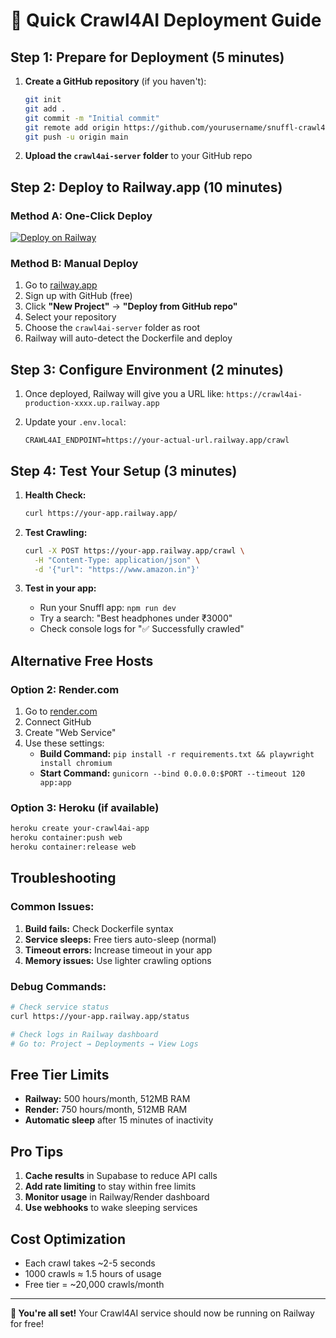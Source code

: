 # 🚀 Quick Crawl4AI Deployment Guide

## Step 1: Prepare for Deployment (5 minutes)

1. **Create a GitHub repository** (if you haven't):
   ```bash
   git init
   git add .
   git commit -m "Initial commit"
   git remote add origin https://github.com/yourusername/snuffl-crawl4ai.git
   git push -u origin main
   ```

2. **Upload the `crawl4ai-server` folder** to your GitHub repo

## Step 2: Deploy to Railway.app (10 minutes)

### Method A: One-Click Deploy
[![Deploy on Railway](https://railway.app/button.svg)](https://railway.app/new/template/crawl4ai)

### Method B: Manual Deploy
1. Go to [railway.app](https://railway.app)
2. Sign up with GitHub (free)
3. Click **"New Project"** → **"Deploy from GitHub repo"**
4. Select your repository
5. Choose the `crawl4ai-server` folder as root
6. Railway will auto-detect the Dockerfile and deploy

## Step 3: Configure Environment (2 minutes)

1. Once deployed, Railway will give you a URL like:
   `https://crawl4ai-production-xxxx.up.railway.app`

2. Update your `.env.local`:
   ```env
   CRAWL4AI_ENDPOINT=https://your-actual-url.railway.app/crawl
   ```

## Step 4: Test Your Setup (3 minutes)

1. **Health Check:**
   ```bash
   curl https://your-app.railway.app/
   ```

2. **Test Crawling:**
   ```bash
   curl -X POST https://your-app.railway.app/crawl \
     -H "Content-Type: application/json" \
     -d '{"url": "https://www.amazon.in"}'
   ```

3. **Test in your app:**
   - Run your Snuffl app: `npm run dev`
   - Try a search: "Best headphones under ₹3000"
   - Check console logs for "✅ Successfully crawled"

## Alternative Free Hosts

### Option 2: Render.com
1. Go to [render.com](https://render.com)
2. Connect GitHub
3. Create "Web Service"
4. Use these settings:
   - **Build Command:** `pip install -r requirements.txt && playwright install chromium`
   - **Start Command:** `gunicorn --bind 0.0.0.0:$PORT --timeout 120 app:app`

### Option 3: Heroku (if available)
```bash
heroku create your-crawl4ai-app
heroku container:push web
heroku container:release web
```

## Troubleshooting

### Common Issues:
1. **Build fails:** Check Dockerfile syntax
2. **Service sleeps:** Free tiers auto-sleep (normal)
3. **Timeout errors:** Increase timeout in your app
4. **Memory issues:** Use lighter crawling options

### Debug Commands:
```bash
# Check service status
curl https://your-app.railway.app/status

# Check logs in Railway dashboard
# Go to: Project → Deployments → View Logs
```

## Free Tier Limits
- **Railway:** 500 hours/month, 512MB RAM
- **Render:** 750 hours/month, 512MB RAM
- **Automatic sleep** after 15 minutes of inactivity

## Pro Tips
1. **Cache results** in Supabase to reduce API calls
2. **Add rate limiting** to stay within free limits
3. **Monitor usage** in Railway/Render dashboard
4. **Use webhooks** to wake sleeping services

## Cost Optimization
- Each crawl takes ~2-5 seconds
- 1000 crawls ≈ 1.5 hours of usage
- Free tier = ~20,000 crawls/month

---

**🎉 You're all set!** Your Crawl4AI service should now be running on Railway for free!
